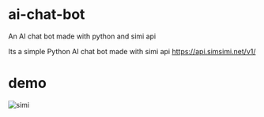 # ai-chat-bot
An AI chat bot made with python and simi api

Its a simple Python AI chat bot made with simi api 
https://api.simsimi.net/v1/

# demo

![simi](https://user-images.githubusercontent.com/57899332/118471096-fd38dd00-b724-11eb-8292-cde42bbfb09a.gif)
